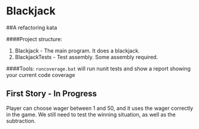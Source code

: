# Blackjack

##A refactoring kata

####Project structure:
1. Blackjack - The main program. It does a blackjack.
2. BlackjackTests - Test assembly. Some assembly required.

####Tools:
`runcoverage.bat` will run nunit tests and show a report showing your current code coverage


## First Story - In Progress
Player can choose wager between 1 and 50, and it uses the wager correctly in the game.
We still need to test the winning situation, as well as the subtraction.